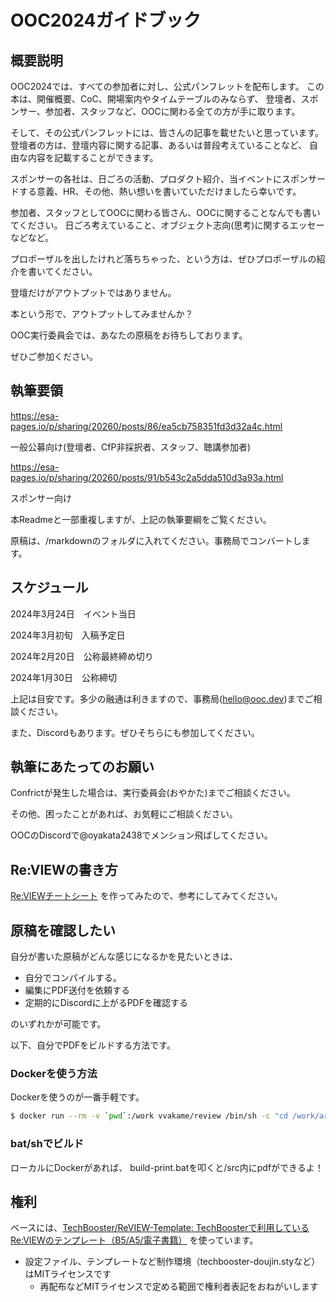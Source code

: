 # OOC2024ガイドブック

## 概要説明
OOC2024では、すべての参加者に対し、公式パンフレットを配布します。
この本は、開催概要、CoC、開場案内やタイムテーブルのみならず、
登壇者、スポンサー、参加者、スタッフなど、OOCに関わる全ての方が手に取ります。



そして、その公式パンフレットには、皆さんの記事を載せたいと思っています。
登壇者の方は、登壇内容に関する記事、あるいは普段考えていることなど、
自由な内容を記載することができます。

スポンサーの各社は、日ごろの活動、プロダクト紹介、当イベントにスポンサードする意義、HR、その他、熱い想いを書いていただけましたら幸いです。

参加者、スタッフとしてOOCに関わる皆さん、OOCに関することなんでも書いてください。
日ごろ考えていること、オブジェクト志向(思考)に関するエッセーなどなど。

プロポーザルを出したけれど落ちちゃった、という方は、ぜひプロポーザルの紹介を書いてください。

登壇だけがアウトプットではありません。

本という形で、アウトプットしてみませんか？

OOC実行委員会では、あなたの原稿をお待ちしております。

ぜひご参加ください。

## 執筆要領

https://esa-pages.io/p/sharing/20260/posts/86/ea5cb758351fd3d32a4c.html

一般公募向け(登壇者、CfP非採択者、スタッフ、聴講参加者)

https://esa-pages.io/p/sharing/20260/posts/91/b543c2a5dda510d3a93a.html

スポンサー向け

本Readmeと一部重複しますが、上記の執筆要綱をご覧ください。


原稿は、/markdownのフォルダに入れてください。事務局でコンバートします。

## スケジュール
2024年3月24日　イベント当日

2024年3月初旬　入稿予定日

2024年2月20日　公称最終締め切り

2024年1月30日　公称締切

上記は目安です。多少の融通は利きますので、事務局(hello@ooc.dev)までご相談ください。

また、Discordもあります。ぜひそちらにも参加してください。

## 執筆にあたってのお願い
Confrictが発生した場合は、実行委員会(おやかた)までご相談ください。

その他、困ったことがあれば、お気軽にご相談ください。

OOCのDiscordで@oyakata2438でメンション飛ばしてください。

## Re:VIEWの書き方

[Re:VIEWチートシート](https://gist.github.com/erukiti/c4e3189dda179a0f0b73299fb5787838) を作ってみたので、参考にしてみてください。

## 原稿を確認したい
自分が書いた原稿がどんな感じになるかを見たいときは、

* 自分でコンパイルする。
* 編集にPDF送付を依頼する
* 定期的にDiscordに上がるPDFを確認する

のいずれかが可能です。

以下、自分でPDFをビルドする方法です。

### Dockerを使う方法

Dockerを使うのが一番手軽です。

```sh
$ docker run --rm -v `pwd`:/work vvakame/review /bin/sh -c "cd /work/articles ; review-pdfmaker config.yml"
```

### bat/shでビルド
ローカルにDockerがあれば、
build-print.batを叩くと/src内にpdfができるよ！

## 権利

ベースには、[TechBooster/ReVIEW\-Template: TechBoosterで利用しているRe:VIEWのテンプレート（B5/A5/電子書籍）](https://github.com/TechBooster/ReVIEW-Template) を使っています。

  * 設定ファイル、テンプレートなど制作環境（techbooster-doujin.styなど）はMITライセンスです
    * 再配布などMITライセンスで定める範囲で権利者表記をおねがいします
